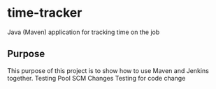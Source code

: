 # time-tracker
Java (Maven) application for tracking time on the job

## Purpose

This purpose of this project is to show how to use Maven and Jenkins together.
Testing Pool SCM Changes
Testing for code change
